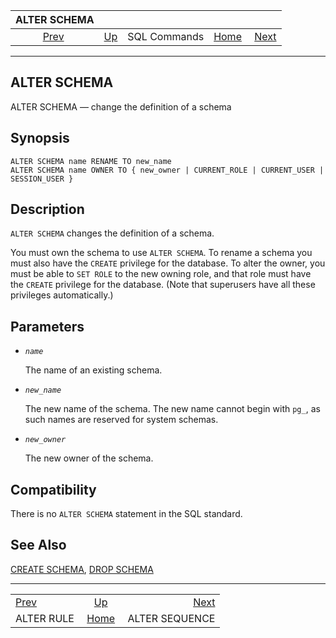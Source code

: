 <!--?xml version="1.0" encoding="UTF-8" standalone="no"?-->

|               ALTER SCHEMA               |                                        |              |                                                       |                                                  |
| :--------------------------------------: | :------------------------------------- | :----------: | ----------------------------------------------------: | -----------------------------------------------: |
| [Prev](sql-alterrule.html "ALTER RULE")  | [Up](sql-commands.html "SQL Commands") | SQL Commands | [Home](index.html "PostgreSQL 17devel Documentation") |  [Next](sql-altersequence.html "ALTER SEQUENCE") |

***

## ALTER SCHEMA

ALTER SCHEMA — change the definition of a schema

## Synopsis

    ALTER SCHEMA name RENAME TO new_name
    ALTER SCHEMA name OWNER TO { new_owner | CURRENT_ROLE | CURRENT_USER | SESSION_USER }

## Description

`ALTER SCHEMA` changes the definition of a schema.

You must own the schema to use `ALTER SCHEMA`. To rename a schema you must also have the `CREATE` privilege for the database. To alter the owner, you must be able to `SET ROLE` to the new owning role, and that role must have the `CREATE` privilege for the database. (Note that superusers have all these privileges automatically.)

## Parameters

* *`name`*

    The name of an existing schema.

* *`new_name`*

    The new name of the schema. The new name cannot begin with `pg_`, as such names are reserved for system schemas.

* *`new_owner`*

    The new owner of the schema.

## Compatibility

There is no `ALTER SCHEMA` statement in the SQL standard.

## See Also

[CREATE SCHEMA](sql-createschema.html "CREATE SCHEMA"), [DROP SCHEMA](sql-dropschema.html "DROP SCHEMA")

***

|                                          |                                                       |                                                  |
| :--------------------------------------- | :---------------------------------------------------: | -----------------------------------------------: |
| [Prev](sql-alterrule.html "ALTER RULE")  |         [Up](sql-commands.html "SQL Commands")        |  [Next](sql-altersequence.html "ALTER SEQUENCE") |
| ALTER RULE                               | [Home](index.html "PostgreSQL 17devel Documentation") |                                   ALTER SEQUENCE |
